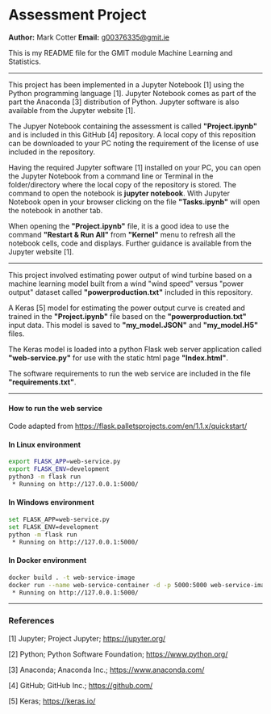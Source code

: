 # Assessment Project

**Author:** Mark Cotter
**Email:**  g00376335@gmit.ie

This is my README file for the GMIT module Machine Learning and Statistics.

***

This project has been implemented in a Jupyter Notebook [1] using the Python programming language [1]. Jupyter Notebook comes as part of the part the Anaconda [3] distribution of Python. Jupyter software is also available from the Jupyter website [1].

The Jupyer Notebook containing the assessment is called **"Project.ipynb"** and is included in this GitHub [4] repository. A local copy of this reposition can be downloaded to your PC noting the requirement of the license of use included in the repository.

Having the required Jupyter software [1] installed on your PC, you can open the Jupyter Notebook from a command line or Terminal in the folder/directory where the local copy of the repository is stored. The command to open the notebook is **jupyter notebook**. With Jupyter Notebook open in your browser clicking on the file **"Tasks.ipynb"** will open the notebook in another tab.

When opening the **"Project.ipynb"** file, it is a good idea to use the command **"Restart & Run All"** from **"Kernel"** menu to refresh all the notebook cells, code and displays. Further guidance is available from the Jupyter website [1].

***

This project involved estimating power output of wind turbine based on a machine learning model built from a wind "wind speed" versus "power output" dataset called **"powerproduction.txt"** included in this repository.

A Keras [5] model for estimating the power output curve is created and trained in the **"Project.ipynb"** file based on the **"powerproduction.txt"** input data. This model is saved to **"my_model.JSON"** and **"my_model.H5"** files.

The Keras model is loaded into a python Flask web server application called **"web-service.py"** for use with the static html page **"Index.html"**.

The software requirements to run the web service are included in the file **"requirements.txt"**.

***

#### How to run the web service
Code adapted from https://flask.palletsprojects.com/en/1.1.x/quickstart/

#### In Linux environment
```bash
export FLASK_APP=web-service.py
export FLASK_ENV=development
python3 -m flask run
 * Running on http://127.0.0.1:5000/
```

#### In Windows environment
```bash
set FLASK_APP=web-service.py
set FLASK_ENV=development
python -m flask run
 * Running on http://127.0.0.1:5000/
```

#### In Docker environment
```bash
docker build . -t web-service-image
docker run --name web-service-container -d -p 5000:5000 web-service-image
 * Running on http://127.0.0.1:5000/
```

***

### References

[1] Jupyter; Project Jupyter; https://jupyter.org/

[2] Python;  Python Software Foundation; https://www.python.org/

[3] Anaconda; Anaconda Inc.; https://www.anaconda.com/

[4] GitHub; GitHub Inc.; https://github.com/

[5] Keras; https://keras.io/
